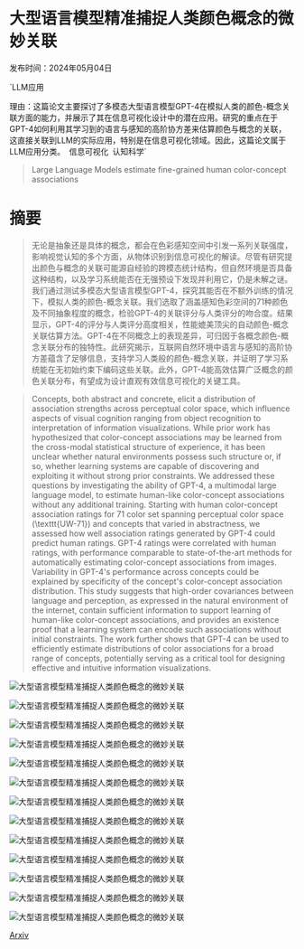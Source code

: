 # 大型语言模型精准捕捉人类颜色概念的微妙关联

发布时间：2024年05月04日

`LLM应用

理由：这篇论文主要探讨了多模态大型语言模型GPT-4在模拟人类的颜色-概念关联方面的能力，并展示了其在信息可视化设计中的潜在应用。研究的重点在于GPT-4如何利用其学习到的语言与感知的高阶协方差来估算颜色与概念的关联，这直接关联到LLM的实际应用，特别是在信息可视化领域。因此，这篇论文属于LLM应用分类。` `信息可视化` `认知科学`

> Large Language Models estimate fine-grained human color-concept associations

# 摘要

> 无论是抽象还是具体的概念，都会在色彩感知空间中引发一系列关联强度，影响视觉认知的多个方面，从物体识别到信息可视化的解读。尽管有研究提出颜色与概念的关联可能源自经验的跨模态统计结构，但自然环境是否具备这种结构，以及学习系统能否在无强预设下发现并利用它，仍是未解之谜。我们通过测试多模态大型语言模型GPT-4，探究其能否在不额外训练的情况下，模拟人类的颜色-概念关联。我们选取了涵盖感知色彩空间的71种颜色及不同抽象程度的概念，检验GPT-4的关联评分与人类评分的吻合度。结果显示，GPT-4的评分与人类评分高度相关，性能媲美顶尖的自动颜色-概念关联估算方法。GPT-4在不同概念上的表现差异，可归因于各概念颜色-概念关联分布的独特性。此研究揭示，互联网自然环境中语言与感知的高阶协方差蕴含了足够信息，支持学习人类般的颜色-概念关联，并证明了学习系统能在无初始约束下编码这些关联。此外，GPT-4能高效估算广泛概念的颜色关联分布，有望成为设计直观有效信息可视化的关键工具。

> Concepts, both abstract and concrete, elicit a distribution of association strengths across perceptual color space, which influence aspects of visual cognition ranging from object recognition to interpretation of information visualizations. While prior work has hypothesized that color-concept associations may be learned from the cross-modal statistical structure of experience, it has been unclear whether natural environments possess such structure or, if so, whether learning systems are capable of discovering and exploiting it without strong prior constraints. We addressed these questions by investigating the ability of GPT-4, a multimodal large language model, to estimate human-like color-concept associations without any additional training. Starting with human color-concept association ratings for 71 color set spanning perceptual color space (\texttt{UW-71}) and concepts that varied in abstractness, we assessed how well association ratings generated by GPT-4 could predict human ratings. GPT-4 ratings were correlated with human ratings, with performance comparable to state-of-the-art methods for automatically estimating color-concept associations from images. Variability in GPT-4's performance across concepts could be explained by specificity of the concept's color-concept association distribution. This study suggests that high-order covariances between language and perception, as expressed in the natural environment of the internet, contain sufficient information to support learning of human-like color-concept associations, and provides an existence proof that a learning system can encode such associations without initial constraints. The work further shows that GPT-4 can be used to efficiently estimate distributions of color associations for a broad range of concepts, potentially serving as a critical tool for designing effective and intuitive information visualizations.

![大型语言模型精准捕捉人类颜色概念的微妙关联](../../../paper_images/2406.17781/x1.png)

![大型语言模型精准捕捉人类颜色概念的微妙关联](../../../paper_images/2406.17781/x2.png)

![大型语言模型精准捕捉人类颜色概念的微妙关联](../../../paper_images/2406.17781/x3.png)

![大型语言模型精准捕捉人类颜色概念的微妙关联](../../../paper_images/2406.17781/x4.png)

![大型语言模型精准捕捉人类颜色概念的微妙关联](../../../paper_images/2406.17781/x5.png)

![大型语言模型精准捕捉人类颜色概念的微妙关联](../../../paper_images/2406.17781/x6.png)

![大型语言模型精准捕捉人类颜色概念的微妙关联](../../../paper_images/2406.17781/x7.png)

![大型语言模型精准捕捉人类颜色概念的微妙关联](../../../paper_images/2406.17781/x8.png)

![大型语言模型精准捕捉人类颜色概念的微妙关联](../../../paper_images/2406.17781/x9.png)

![大型语言模型精准捕捉人类颜色概念的微妙关联](../../../paper_images/2406.17781/x10.png)

![大型语言模型精准捕捉人类颜色概念的微妙关联](../../../paper_images/2406.17781/x11.png)

![大型语言模型精准捕捉人类颜色概念的微妙关联](../../../paper_images/2406.17781/x12.png)

![大型语言模型精准捕捉人类颜色概念的微妙关联](../../../paper_images/2406.17781/x13.png)

[Arxiv](https://arxiv.org/abs/2406.17781)